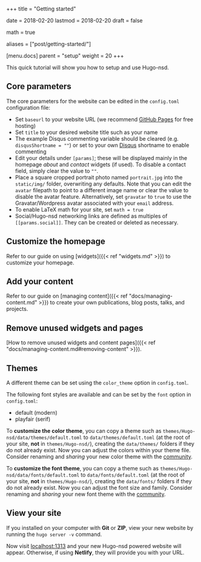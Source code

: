 +++
title = "Getting started"

date = 2018-02-20
lastmod = 2018-02-20
draft = false

math = true

aliases = ["post/getting-started/"]

[menu.docs]
    parent = "setup"
    weight = 20
+++

This quick tutorial will show you how to setup and use Hugo-nsd.

## Core parameters

The core parameters for the website can be edited in the `config.toml` configuration file:

- Set `baseurl` to your website URL (we recommend [GitHub Pages](https://ndhillon.com/create-your-website-with-hugo/) for free hosting)
- Set `title` to your desired website title such as your name
- The example Disqus commenting variable should be cleared (e.g. `disqusShortname = ""`) or set to your own [Disqus](https://disqus.com/) shortname to enable commenting
- Edit your details under `[params]`; these will be displayed mainly in the homepage *about* and *contact* widgets (if used). To disable a contact field, simply clear the value to `""`. 
- Place a square cropped portrait photo named `portrait.jpg` into the `static/img/` folder, overwriting any defaults. Note that you can edit the `avatar` filepath to point to a different image name or clear the value to disable the avatar feature. Alternatively, set `gravatar` to `true` to use the Gravatar/Wordpress avatar associated with your `email` address.
- To enable LaTeX math for your site, set `math = true`
- Social/Hugo-nsd networking links are defined as multiples of `[[params.social]]`. They can be created or deleted as necessary.

## Customize the homepage

Refer to our guide on using [widgets]({{< ref "widgets.md" >}}) to customize your homepage.

## Add your content

Refer to our guide on [managing content]({{< ref "docs/managing-content.md" >}}) to create your own publications, blog posts, talks, and projects.

## Remove unused widgets and pages

[How to remove unused widgets and content pages]({{< ref "docs/managing-content.md#removing-content" >}}).

## Themes

A different theme can be set using  the `color_theme` option in `config.toml`.

The following font styles are available and can be set by the `font` option in `config.toml`:

- default (modern)
- playfair (serif)

To **customize the color theme**, you can copy a theme such as `themes/Hugo-nsd/data/themes/default.toml` to `data/themes/default.toml` (at the root of your site, **not** in `themes/Hugo-nsd/`), creating the `data/themes/` folders if they do not already exist. Now you can adjust the colors within your theme file. Consider renaming and *sharing* your new color theme with the [community](http://discuss.gohugo.io/).

To **customize the font theme**, you can copy a theme such as `themes/Hugo-nsd/data/fonts/default.toml` to `data/fonts/default.toml` (at the root of your site, **not** in `themes/Hugo-nsd/`), creating the `data/fonts/` folders if they do not already exist. Now you can adjust the font size and family. Consider renaming and *sharing* your new font theme with the [community](http://discuss.gohugo.io/).

## View your site

If you installed on your computer with **Git** or **ZIP**, view your new website by running the `hugo server -v` command.

Now visit [localhost:1313](http://localhost:1313) and your new Hugo-nsd powered website will appear. Otherwise, if using **Netlify**, they will provide you with your URL.
